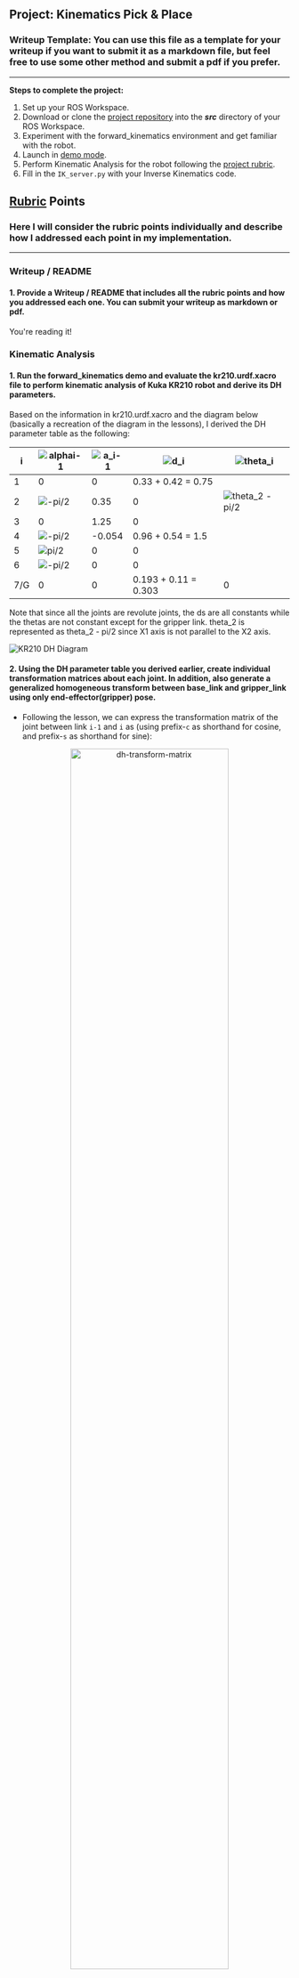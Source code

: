 ## Project: Kinematics Pick & Place
### Writeup Template: You can use this file as a template for your writeup if you want to submit it as a markdown file, but feel free to use some other method and submit a pdf if you prefer.

---


**Steps to complete the project:**  


1. Set up your ROS Workspace.
2. Download or clone the [project repository](https://github.com/udacity/RoboND-Kinematics-Project) into the ***src*** directory of your ROS Workspace.  
3. Experiment with the forward_kinematics environment and get familiar with the robot.
4. Launch in [demo mode](https://classroom.udacity.com/nanodegrees/nd209/parts/7b2fd2d7-e181-401e-977a-6158c77bf816/modules/8855de3f-2897-46c3-a805-628b5ecf045b/lessons/91d017b1-4493-4522-ad52-04a74a01094c/concepts/ae64bb91-e8c4-44c9-adbe-798e8f688193).
5. Perform Kinematic Analysis for the robot following the [project rubric](https://review.udacity.com/#!/rubrics/972/view).
6. Fill in the `IK_server.py` with your Inverse Kinematics code. 


[//]: # (Image References)

[alphai-1]: ./misc_images/alpha_i-1.gif
[diagram]: ./misc_images/kr210_diagram.png
[image3]: ./misc_images/misc2.png

## [Rubric](https://review.udacity.com/#!/rubrics/972/view) Points
### Here I will consider the rubric points individually and describe how I addressed each point in my implementation.  

---
### Writeup / README

#### 1. Provide a Writeup / README that includes all the rubric points and how you addressed each one.  You can submit your writeup as markdown or pdf.  

You're reading it!

### Kinematic Analysis
#### 1. Run the forward_kinematics demo and evaluate the kr210.urdf.xacro file to perform kinematic analysis of Kuka KR210 robot and derive its DH parameters.

Based on the information in kr210.urdf.xacro and the diagram below (basically a recreation of the diagram in the lessons), I derived the DH parameter table as the following:

| i | ![alphai-1](./misc_images/alpha_i-1.gif) | ![a_i-1](./misc_images/a_i-1.gif) | ![d_i](./misc_images/d_i.gif) | ![theta_i](./misc_images/theta_i.gif) |
| --- | --- | --- | --- | --- |
| 1 | 0 | 0 | 0.33 + 0.42 = 0.75 |  |
| 2 | ![-pi/2](./misc_images/-pi2.gif) | 0.35 | 0 | ![theta_2 - pi/2](./misc_images/theta_2-pi2.gif) |
| 3 | 0 | 1.25 | 0 |  |
| 4 | ![-pi/2](./misc_images/-pi2.gif) | -0.054 | 0.96 + 0.54 = 1.5 |  |
| 5 | ![pi/2](./misc_images/pi2.gif) | 0 | 0 |  |
| 6 | ![-pi/2](./misc_images/-pi2.gif) | 0 | 0 |  |
| 7/G | 0 | 0 | 0.193 + 0.11 = 0.303 | 0 |

Note that since all the joints are revolute joints, the ds are all constants while the thetas are not constant except for the gripper link. theta_2 is represented as theta_2 - pi/2 since X1 axis is not parallel to the X2 axis.

![KR210 DH Diagram][diagram]

#### 2. Using the DH parameter table you derived earlier, create individual transformation matrices about each joint. In addition, also generate a generalized homogeneous transform between base_link and gripper_link using only end-effector(gripper) pose.

- Following the lesson, we can express the transformation matrix of the joint between link `i-1` and `i` as (using prefix-`c` as shorthand for cosine, and prefix-`s` as shorthand for sine):

<p align="center">
<img src="./misc_images/dh-transform-matrix.png" alt="dh-transform-matrix" width="75%"/>
</p>

and thus we'll have seven such transformation matrices describing transform from link 0 to the end effector.

- The end-effector pose can be described as two vectors - one vector of its position in the world cooredinate, and another vector of its orientation in Euler angles. Here we use `px`, `py`, `pz` for the position, and `r` (roll), `p` (pitch) and `y` (yaw) for the orientation. Assuming the base_link is at the origin of the world coordinate system without any rotations, the transform between base_link and gripper_link would be a series of rotation followed by a translation:

<p align="center">
<img src="./misc_images/base_to_ee.gif" alt="base_to_ee" width="45%"/><br>
<img src="./misc_images/transforms.gif" alt="transforms" width="35%"/><br>
</p>

Since the end-effector frame in our analysis is different from the world coordinate system, we also need to correct the transform by post-multiplying two rotations:

<p align="center">
<img src="./misc_images/correct_base_ee.gif" alt="base_to_ee" width="35%"/>
</p>

#### 3. Decouple Inverse Kinematics problem into Inverse Position Kinematics and inverse Orientation Kinematics; doing so derive the equations to calculate all individual joint angles.

- Inverse Position Kinematics

First, we need to offset the end-effector position back to the wrist center. To do so, we want to move along the negative-z axis (the third column of the base to end-effector transform) of the end-effector frame by d_G:

<p align="center">
<img src="./misc_images/wcPos.gif" alt="wcPos"/>
</p>

If we project the wrist center onto the x-y plane, we can see that the angle is only controlled by theta1. Thus,

<p align="center">
<img src="./misc_images/theta1.gif" alt="theta1" />
</p>

Based on the diagram provided in the lesson, we can infer theta2 and theta3 from the relative position of the wrist center against the links 2 and 3. Theta2 can be computed as the angle between the original Z3 axis and the new Z3 axis. For theta3, we can calculate how much the line between link 3 and the wrist center has rotated.

<p align="center">
<img src="./misc_images/theta23.jpg" alt="theta23" />
</p>
<p align="center">
<img src="./misc_images/theta23.gif" alt="theta23" />
</p>

- Inverse Orientation Kinematics

The inverse orientation problem uses joints 4 through 6 to composite into the end-effector orientation. To calculate the orientation transform of joints 4 through 6, we have to use the rotation part of the transformation matrices, by taking out the rotation part of the transform from base link to end-effector, and then pre-multiplying by the inverse of the rotation part of the transform from base link through joint 3.

<p align="center">
<img src="./misc_images/R36.gif" alt="R36" />
</p>

We can estimate R0_3 using the thetas 1 to 3, and use the end-effector pose for R0_EE. Alternatively, we can express R3_6 using the individual transformation matrices in the previous problem.

<p align="center">
<img src="./misc_images/R36_theta.gif" alt="R36_theta" />
</p>

We can see that the elements of the R3_6 matrix correspond to cosines and sines of thetas 4 through 6. Note how the sine of theta5 can be obtained in two different ways - by combining elements (0,2) and (2,2), and by combining elements (1,0) and (1,1). I do not see a clear difference choosing either way, so I tested both of them in the simulator. The success rates were the same (10/11), but the first option seems to follow the trajectory better in some cases. As a result, I chose to go with the first solution.

After selecting the solution for theta5, we can compute theta5 as:

<p align="center">
<img src="./misc_images/theta5.gif" alt="theta5" />
</p>

However, since we chose to use the positive root for the sine value, we should consider the solutions of thetas 4 and 6 differently based on theta 5. Observe the rotation matrix and see that the elements (0,2), (2,2), (1,0), (1,1) are affected by the sign of the sine value of theta5. To make sure that the sign of sin(theta5) does not affect the solutions of thetas 4 and 6, we should use the following solution when sin(theta5) is positive:

<p align="center">
<img src="./misc_images/theta46_positive.gif" alt="theta46_positive" />
</p>

and this solution when sin(theta5) is negative:

<p align="center">
<img src="./misc_images/theta46_negative.gif" alt="theta46_negative" />
</p>

### Project Implementation

#### 1. Fill in the `IK_server.py` file with properly commented python code for calculating Inverse Kinematics based on previously performed Kinematic Analysis. Your code must guide the robot to successfully complete 8/10 pick and place cycles. Briefly discuss the code you implemented and your results. 

To implement the above analysis, I factored out the computations that only need to be done once, including setting up the symbols and transformation matrices, and the rotation matrix and corrections, outside of the iteration for the end-effector poses. Each DH parameters have a symbol, and a table with constant DH parameters is substituted during the construction of individual transformation matrices. The Euler angles also have three symbols, and the rotation matrices against each axis is constructed based around these symbols too.

For each end-effector pose, I first used the pose to find the wrist-center position and the rotation matrix of the end-effector. I then used the equations presented in the previous section to calculate thetas 1 through 3 from the wrist-center position, and calculate thetas 4 through 6 from the rotation matrix of the end-effector. In addition, I added in code to log the end-effector position error for every pose at the end using foward kinematics.

Porting the code into `IK_debug.py`, it seems like the first two test cases can be successfully solved with my IK solver. Each test case took about 0.35 seconds, and the first two test cases had less than 0.001 unit difference for the end-effector. However, my solver had about 0.14 unit error for the last test case.

Applying the solver in `IK_server.py` allows the solver to be used by the Gazebo and rviz environment. Running the pick and place loop in rviz several times, I was able to perform the oepration successfully 10/11 times. The only time it failed, the gripper knocked the target off the shelf while reaching for it due to the orientation of the gripper being quite different from the desired orientation. For most of the iterations, the arm generally follows the planned path, sometimes rotating away from the path.

If the kinematics analysis is correct, I'm not sure what could have been done to improve the accuracy of the IK solver. I did notice that it works slightly better if we simply solve for the last end-effector pose and directly move towards that position. The path is much smoother that way, but I guess that was not the point of this project? It'll be good to get some suggestions on this front.

For the solver's performance, I believe there are still opportunities to optimize it. The computation time can be reduced by taking out the FK error checking part, and also by unrolling the construction of individual transformation matrices.

Here's a screenshot of the completed operations!
<p align="center">
<img src="./misc_images/completed.png" alt="completed" />
</p>
